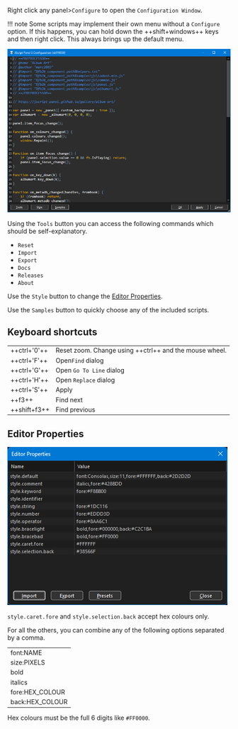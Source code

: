 Right click any panel>`Configure` to open the `Configuration Window`.

!!! note
	Some scripts may implement their own menu without a `Configure` option. If
	this happens, you can hold down the ++shift+windows++ keys and then right
	click. This always brings up the default menu.

![Configuration Window](../images/configuration-window.png)

Using the `Tools` button you can access the following commands which should be
self-explanatory.

- `Reset`
- `Import`
- `Export`
- `Docs`
- `Releases`
- `About`

Use the `Style` button to change the [Editor Properties](#editor-properties).

Use the `Samples` button to quickly choose any of the included scripts.

## Keyboard shortcuts
|||
|---|---|
|++ctrl+'0'++|Reset zoom. Change using ++ctrl++ and the mouse wheel.|
|++ctrl+'F'++|Open`Find` dialog|
|++ctrl+'G'++|Open `Go To Line` dialog|
|++ctrl+'H'++|Open `Replace` dialog|
|++ctrl+'S'++|Apply|
|++f3++|Find next|
|++shift+f3++|Find previous|

## Editor Properties
![Editor Properties](../images/editor-properties.png)

`style.caret.fore` and `style.selection.back` accept hex colours only.

For all the others, you can combine any of the following options
separated by a comma.

||
|---|
|font:NAME|
|size:PIXELS|
|bold|
|italics|
|fore:HEX_COLOUR|
|back:HEX_COLOUR|

Hex colours must be the full 6 digits like `#FF0000`.
